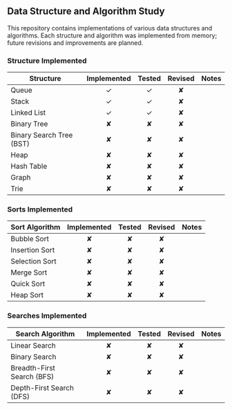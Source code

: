 ## Data Structure and Algorithm Study

This repository contains implementations of various data structures and algorithms.  Each structure and algorithm was implemented from memory; future revisions and improvements are planned.

### Structure Implemented

| Structure                | Implemented | Tested | Revised | Notes                                  |
|--------------------------|:-----------:|:------:|:-------:|----------------------------------------|
| Queue                    | ✓           | ✓      | ✘       |                                        |
| Stack                    | ✓           | ✓      | ✘       |                                        |
| Linked List              | ✓           | ✓      | ✘       |                                        |
| Binary Tree              | ✘           | ✘      | ✘       |                                        |
| Binary Search Tree (BST) | ✘           | ✘      | ✘       |                                        |
| Heap                     | ✘           | ✘      | ✘       |                                        |
| Hash Table               | ✘           | ✘      | ✘       |                                        |
| Graph                    | ✘           | ✘      | ✘       |                                        |
| Trie                     | ✘           | ✘      | ✘       |                                        |

### Sorts Implemented

| Sort Algorithm  | Implemented | Tested | Revised | Notes                              |
|-----------------|:-----------:|:------:|:-------:|------------------------------------|
| Bubble Sort     | ✘           | ✘      | ✘       |                                    |
| Insertion Sort  | ✘           | ✘      | ✘       |                                    |
| Selection Sort  | ✘           | ✘      | ✘       |                                    |
| Merge Sort      | ✘           | ✘      | ✘       |                                    |
| Quick Sort      | ✘           | ✘      | ✘       |                                    |
| Heap Sort       | ✘           | ✘      | ✘       |                                    |

### Searches Implemented

| Search Algorithm           | Implemented | Tested | Revised | Notes                            |
|----------------------------|:-----------:|:------:|:-------:|----------------------------------|
| Linear Search              | ✘           | ✘      | ✘       |                                  |
| Binary Search              | ✘           | ✘      | ✘       |                                  |
| Breadth-First Search (BFS) | ✘           | ✘      | ✘       |                                  |
| Depth-First Search (DFS)   | ✘           | ✘      | ✘       |                                  |
